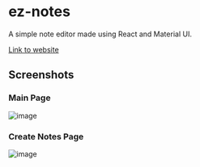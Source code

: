 # ez-notes

A simple note editor made using React and Material UI.

[Link to website](https://ezzylan.github.io/ez-notes)

## Screenshots

### Main Page

![image](https://user-images.githubusercontent.com/66157842/117685959-fcfe8600-b1e8-11eb-9632-175e7f71ada7.png)

### Create Notes Page

![image](https://user-images.githubusercontent.com/66157842/117686060-130c4680-b1e9-11eb-9aa1-e6e79abcf1ab.png)
